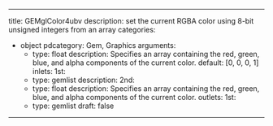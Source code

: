 
---
title: GEMglColor4ubv
description: set the current RGBA color using 8-bit unsigned integers from an array
categories:
  - object
pdcategory: Gem, Graphics
arguments:
    - type: float
      description: Specifies an array containing the red, green, blue, and alpha components of the current color.
      default: [0, 0, 0, 1]
inlets:
  1st:
    - type: gemlist
      description:
  2nd:
    - type: float
      description: Specifies an array containing the red, green, blue, and alpha components of the current color.
outlets:
  1st:
    - type: gemlist
draft: false
---


